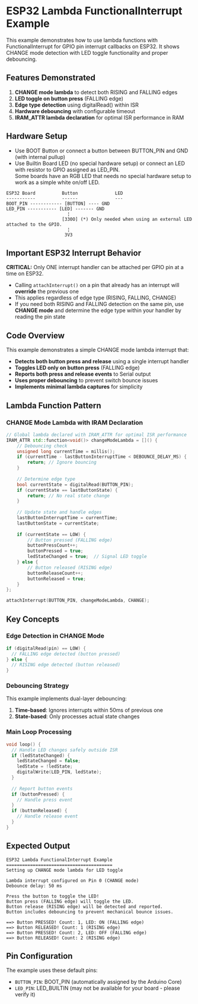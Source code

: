 # ESP32 Lambda FunctionalInterrupt Example

This example demonstrates how to use lambda functions with FunctionalInterrupt for GPIO pin interrupt callbacks on ESP32. It shows CHANGE mode detection with LED toggle functionality and proper debouncing.

## Features Demonstrated

1. **CHANGE mode lambda** to detect both RISING and FALLING edges
2. **LED toggle on button press** (FALLING edge)
3. **Edge type detection** using digitalRead() within ISR
4. **Hardware debouncing** with configurable timeout
5. **IRAM_ATTR lambda declaration** for optimal ISR performance in RAM

## Hardware Setup

- Use BOOT Button or connect a button between BUTTON_PIN and GND (with internal pullup)
- Use Builtin Board LED (no special hardware setup) or connect an LED with resistor to GPIO assigned as LED_PIN.\
  Some boards have an RGB LED that needs no special hardware setup to work as a simple white on/off LED.

```
ESP32 Board          Button              LED
-----------          ------              ---
BOOT_PIN ------------ [BUTTON] ---- GND
LED_PIN ----------- [LED] ------- GND
                       ¦
                     [330O] (*) Only needed when using an external LED attached to the GPIO.
                       ¦
                      3V3
```

## Important ESP32 Interrupt Behavior

**CRITICAL:** Only ONE interrupt handler can be attached per GPIO pin at a time on ESP32.

- Calling `attachInterrupt()` on a pin that already has an interrupt will **override** the previous one
- This applies regardless of edge type (RISING, FALLING, CHANGE)
- If you need both RISING and FALLING detection on the same pin, use **CHANGE mode** and determine the edge type within your handler by reading the pin state

## Code Overview

This example demonstrates a simple CHANGE mode lambda interrupt that:

- **Detects both button press and release** using a single interrupt handler
- **Toggles LED only on button press** (FALLING edge)
- **Reports both press and release events** to Serial output
- **Uses proper debouncing** to prevent switch bounce issues
- **Implements minimal lambda captures** for simplicity

## Lambda Function Pattern

### CHANGE Mode Lambda with IRAM Declaration
```cpp
// Global lambda declared with IRAM_ATTR for optimal ISR performance
IRAM_ATTR std::function<void()> changeModeLambda = []() {
    // Debouncing check
    unsigned long currentTime = millis();
    if (currentTime - lastButtonInterruptTime < DEBOUNCE_DELAY_MS) {
        return; // Ignore bouncing
    }
    
    // Determine edge type
    bool currentState = digitalRead(BUTTON_PIN);
    if (currentState == lastButtonState) {
        return; // No real state change
    }
    
    // Update state and handle edges
    lastButtonInterruptTime = currentTime;
    lastButtonState = currentState;
    
    if (currentState == LOW) {
        // Button pressed (FALLING edge)
        buttonPressCount++;
        buttonPressed = true;
        ledStateChanged = true;  // Signal LED toggle
    } else {
        // Button released (RISING edge)  
        buttonReleaseCount++;
        buttonReleased = true;
    }
};

attachInterrupt(BUTTON_PIN, changeModeLambda, CHANGE);
```

## Key Concepts

### Edge Detection in CHANGE Mode
```cpp
if (digitalRead(pin) == LOW) {
  // FALLING edge detected (button pressed)
} else {
  // RISING edge detected (button released)
}
```

### Debouncing Strategy
This example implements dual-layer debouncing:
1. **Time-based**: Ignores interrupts within 50ms of previous one
2. **State-based**: Only processes actual state changes

### Main Loop Processing
```cpp
void loop() {
  // Handle LED changes safely outside ISR
  if (ledStateChanged) {
    ledStateChanged = false;
    ledState = !ledState;
    digitalWrite(LED_PIN, ledState);
  }
  
  // Report button events
  if (buttonPressed) {
    // Handle press event
  }
  if (buttonReleased) {
    // Handle release event  
  }
}
```

## Expected Output

```
ESP32 Lambda FunctionalInterrupt Example
========================================
Setting up CHANGE mode lambda for LED toggle

Lambda interrupt configured on Pin 0 (CHANGE mode)
Debounce delay: 50 ms

Press the button to toggle the LED!
Button press (FALLING edge) will toggle the LED.
Button release (RISING edge) will be detected and reported.
Button includes debouncing to prevent mechanical bounce issues.

==> Button PRESSED! Count: 1, LED: ON (FALLING edge)
==> Button RELEASED! Count: 1 (RISING edge)
==> Button PRESSED! Count: 2, LED: OFF (FALLING edge)
==> Button RELEASED! Count: 2 (RISING edge)
```

## Pin Configuration

The example uses these default pins:

- `BUTTON_PIN`: BOOT_PIN (automatically assigned by the Arduino Core)
- `LED_PIN`: LED_BUILTIN (may not be available for your board - please verify it)
